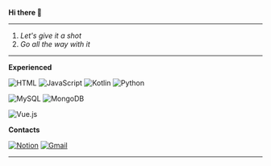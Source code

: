 **Hi there 👋**

---

1. *Let's give it a shot*
2. *Go all the way with it*

---

**Experienced**

![HTML](https://img.shields.io/badge/HTML-E34F26?style=flat&logo=html5&logoColor=white)
![JavaScript](https://img.shields.io/badge/JavaScript-F7DF1E?style=flat&logo=javascript&logoColor=black)
![Kotlin](https://img.shields.io/badge/Kotlin-7F52FF?style=flat&logo=kotlin&logoColor=white)
![Python](https://img.shields.io/badge/Python-3776AB?style=flat&logo=python&logoColor=white)

![MySQL](https://img.shields.io/badge/MySQL-4479A1?style=flat&logo=mysql&logoColor=white)
![MongoDB](https://img.shields.io/badge/MongoDB-47A248?style=flat&logo=mongodb&logoColor=white)

![Vue.js](https://img.shields.io/badge/Vue.js-4FC08D?style=flat&logo=vue.js&logoColor=white)

**Contacts**

[![Notion](https://img.shields.io/badge/Notion-000000?style=flat&logo=notion&logoColor=white)](https://www.notion.so)
[![Gmail](https://img.shields.io/badge/Gmail-EA4335?style=flat&logo=gmail&logoColor=white)](mailto:beeniy97@gmail.com)

---

<!--

![Java](https://img.shields.io/badge/Java-6DB33F%3F.svg?&style=flat&logo=openJDK&logoColor=white)
![Static Badge](https://img.shields.io/badge/java-007396?style=flat&logo=java&logoColor=white)
![badge](https://img.shields.io/badge/Spring-6DB33F%3Fstyle%3Dflat%26logo%3DSpring%26logoColor%3Dwhite?style=flat&logo=spring&logoColor=white&labelColor=%236DB33F&color=%236DB33F)
![Spring Security](https://img.shields.io/badge/Spring_Security-6DB33F?style=flat-square&logo=spring&logoColor=white)

![MySQL](https://img.shields.io/badge/MySQL-4479A1?style=flat-square&logo=mysql&logoColor=white)
![MongoDB](https://img.shields.io/badge/MongoDB-47A248?style=flat-square&logo=mongodb&logoColor=white)

### Interested
![badge](https://img.shields.io/badge/Vue.js-6DB33F%3Fstyle%3Dflat%26logo%3DSpring%26logoColor%3Dwhite?style=flat&logo=Vue.js&logoColor=white&labelColor=%234FC08D&color=%234FC08D)

**Experienced**

![Vue.js](https://img.shields.io/badge/Vue.js-4FC08D?style=flat&logo=vue.js&logoColor=white)
![MongoDB](https://img.shields.io/badge/MongoDB-47A248?style=flat&logo=mongodb&logoColor=white)

[![Top Langs](https://github-readme-stats.vercel.app/api/top-langs/?username=anuraghazra)](https://github.com/anuraghazra/github-readme-stats)

### Contact
[![Notion](https://img.shields.io/badge/Notion-000000?style=flat-square&logo=notion&logoColor=white)](https://www.notion.so)
[![Gmail](https://img.shields.io/badge/Gmail-EA4335?style=flat-square&logo=gmail&logoColor=white)](mailto:beeniy97@gmail.com)
-->

